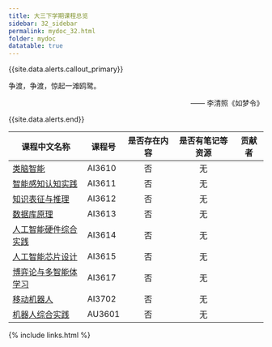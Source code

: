 ```yaml
---
title: 大三下学期课程总览
sidebar: 32_sidebar
permalink: mydoc_32.html
folder: mydoc
datatable: true
---
```


{{site.data.alerts.callout_primary}}
<p>争渡，争渡，惊起一滩鸥鹭。</p>
<p align="right">—— 李清照《如梦令》</p>
{{site.data.alerts.end}}

<div class="datatable-begin"></div>

| 课程中文名称                           | 课程号 | 是否存在内容 | 是否有笔记等资源 | 贡献者 |
| -------------------------------------- | ------ | :----------: | :--------------: | ------ |
| [类脑智能](32_AI3610.html)             | AI3610 |      否      |        无        |        |
| [智能感知认知实践](32_AI3611.html)     | AI3611 |      否      |        无        |        |
| [知识表征与推理](32_AI3612.html)       | AI3612 |      否      |        无        |        |
| [数据库原理](32_AI3613.html)           | AI3613 |      否      |        无        |        |
| [人工智能硬件综合实践](32_AI3614.html) | AI3614 |      否      |        无        |        |
| [人工智能芯片设计](32_AI3615.html)     | AI3615 |      否      |        无        |        |
| [博弈论与多智能体学习](32_AI3617.html) | AI3617 |      否      |        无        |        |
| [移动机器人](32_AI3702.html)           | AI3702 |      否      |        无        |        |
| [机器人综合实践](32_AU3601.html)       | AU3601 |      否      |        无        |        |

<div class="datatable-end"></div>

{% include links.html %}
